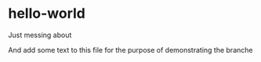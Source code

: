 # hello-world
Just messing about

And add some text to this file for the purpose of demonstrating the branche
